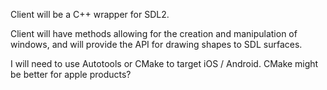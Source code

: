 Client will be a C++ wrapper for SDL2.

Client will have methods allowing for the creation and manipulation of windows, and will provide the API for drawing shapes to SDL surfaces.

I will need to use Autotools or CMake to target iOS / Android. CMake might be better for apple products?
